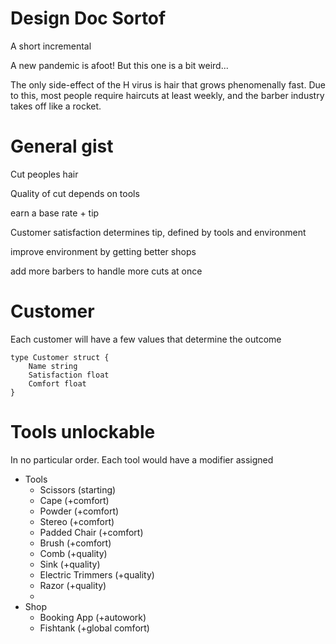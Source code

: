 # Design Doc Sortof

A short incremental

A new pandemic is afoot! But this one is a bit weird...

The only side-effect of the H virus is hair that grows phenomenally fast. Due to this, most people require haircuts at least weekly, and the barber industry takes off like a rocket.

# General gist
Cut peoples hair

Quality of cut depends on tools

earn a base rate + tip

Customer satisfaction determines tip, defined by tools and environment

improve environment by getting better shops 

add more barbers to handle more cuts at once

# Customer

Each customer will have a few values that determine the outcome

```
type Customer struct {
    Name string
    Satisfaction float
    Comfort float
}
```

# Tools unlockable

In no particular order. Each tool would have a modifier assigned

* Tools
    * Scissors (starting)
    * Cape (+comfort)
    * Powder (+comfort)
    * Stereo (+comfort)
    * Padded Chair (+comfort)
    * Brush (+comfort)
    * Comb (+quality)
    * Sink (+quality)
    * Electric Trimmers (+quality)
    * Razor (+quality)
    * 
* Shop
    * Booking App (+autowork)
    * Fishtank (+global comfort)